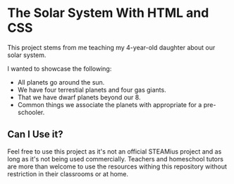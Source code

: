 # The Solar System With HTML and CSS

This project stems from me teaching my 4-year-old daughter about our solar system.

I wanted to showcase the following:

- All planets go around the sun.
- We have four terrestial planets and four gas giants.
- That we have dwarf planets beyond our 8.
- Common things we associate the planets with appropriate for a pre-schooler.

## Can I Use it?

Feel free to use this project as it's not an official STEAMius project and as long as it's not being used commercially. Teachers and homeschool tutors are more than welcome to use the resources withing this repository without restriction in their classrooms or at home.
